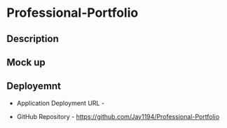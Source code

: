 # Professional-Portfolio

## Description

## Mock up

## Deployemnt

* Application Deployment URL -

*  GitHub Repository - https://github.com/Jay1194/Professional-Portfolio